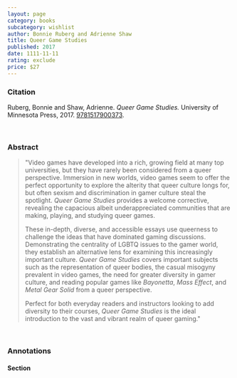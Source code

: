 ```yaml
---
layout: page
category: books
subcategory: wishlist
author: Bonnie Ruberg and Adrienne Shaw
title: Queer Game Studies
published: 2017
date: 1111-11-11
rating: exclude
price: $27
---
```


### Citation

Ruberg, Bonnie and Shaw, Adrienne. *Queer Game Studies.* University of Minnesota Press, 2017. [9781517900373](https://www.upress.umn.edu/Plone/book-division/books/queer-game-studies).

<br>

### Abstract

> "Video games have developed into a rich, growing field at many top universities, but they have rarely been considered from a queer perspective. Immersion in new worlds, video games seem to offer the perfect opportunity to explore the alterity that queer culture longs for, but often sexism and discrimination in gamer culture steal the spotlight. _Queer Game Studies_ provides a welcome corrective, revealing the capacious albeit underappreciated communities that are making, playing, and studying queer games.
>
> These in-depth, diverse, and accessible essays use queerness to challenge the ideas that have dominated gaming discussions. Demonstrating the centrality of LGBTQ issues to the gamer world, they establish an alternative lens for examining this increasingly important culture. _Queer Game Studies_ covers important subjects such as the representation of queer bodies, the casual misogyny prevalent in video games, the need for greater diversity in gamer culture, and reading popular games like _Bayonetta_, _Mass Effect_, and _Metal Gear Solid_ from a queer perspective.
>
> Perfect for both everyday readers and instructors looking to add diversity to their courses, _Queer Game Studies_ is the ideal introduction to the vast and vibrant realm of queer gaming."

<br>

### Annotations

#### Section

<br>

